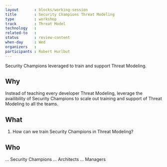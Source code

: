 ```yaml
---
layout       : blocks/working-session
title        : Security Champions Threat Modeling
type         : workshop
track        : Threat Model
technology   :
related-to   :
status       : review-content
when-day     : Wed
organizers   :
participants : Robert Hurlbut
---
```


Security Champions leveraged to train and support Threat Modeling.

## Why

Instead of teaching every developer Threat Modeling, leverage the availibility of Security Champions to scale out training and support of Threat Modeling to all the teams.

## What

1. How can we train Security Champions in Threat Modeling?

## Who

... Security Champions
... Architects
... Managers
